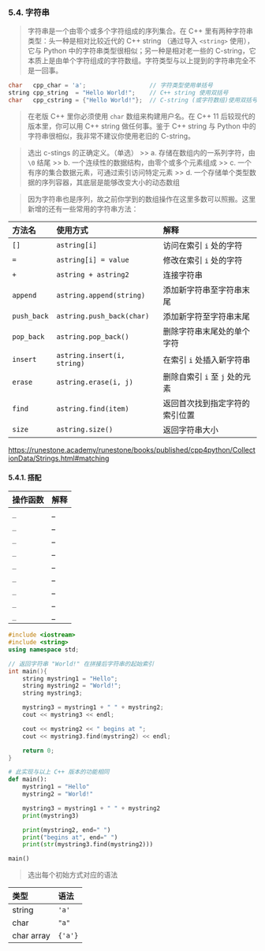 
### 5.4. 字符串
> 字符串是一个由零个或多个字符组成的序列集合。在 C++ 里有两种字符串类型：头一种是相对比较近代的 C++ string （通过导入 `<string>` 使用），它与 Python 中的字符串类型很相似；另一种是相对老一些的 C-string，它本质上是由单个字符组成的字符数组。字符类型与以上提到的字符串完全不是一回事。
```cpp
char   cpp_char = 'a';                  // 字符类型使用单括号
string cpp_string  = "Hello World!";    // C++ string 使用双括号
char   cpp_cstring = {"Hello World!"};  // C-string (或字符数组)使用双括号
```

> 在老版 C++ 里你必须使用 `char` 数组来构建用户名。在 C++ 11 后较现代的版本里，你可以用 C++ string 做任何事。鉴于 C++ string 与 Python 中的字符串很相似，我非常不建议你使用老旧的 C-string。

> 选出 c-stings 的正确定义。（单选）
    >> a. 存储在数组内的一系列字符，由 `\0` 结尾
    >> b. 一个连续性的数据结构，由零个或多个元素组成
    >> c. 一个有序的集合数据元素，可通过索引访问特定元素
    >> d. 一个存储单个类型数据的序列容器，其底层是能够改变大小的动态数组

> 因为字符串也是序列，故之前你学到的数组操作在这里多数可以照搬。这里新增的还有一些常用的字符串方法：
>
| 方法名      | 使用方式                    | 解释                           |
| :---------- | :-------------------------- | :----------------------------- |
| `[]`        | `astring[i]`                | 访问在索引 `i` 处的字符        |
| `=`         | `astring[i] = value`        | 修改在索引 `i` 处的字符        |
| `+`         | `astring + astring2`        | 连接字符串                     |
| `append`    | `astring.append(string)`    | 添加新字符串至字符串末尾       |
| `push_back` | `astring.push_back(char)`   | 添加新字符至字符串末尾         |
| `pop_back`  | `astring.pop_back()`        | 删除字符串末尾处的单个字符     |
| `insert`    | `astring.insert(i, string)` | 在索引 `i` 处插入新字符串      |
| `erase`     | `astring.erase(i, j)`       | 删除自索引 `i` 至 `j` 处的元素 |
| `find`      | `astring.find(item)`        | 返回首次找到指定字符的索引位置 |
| `size`      | `astring.size()`            | 返回字符串大小                 |

https://runestone.academy/runestone/books/published/cpp4python/CollectionData/Strings.html#matching
#### 5.4.1. 搭配
| 操作函数 | 解释 |
| :------- | :--- |
| `_`      | _    |
| `_`      | _    |
| `_`      | _    |
| `_`      | _    |
| `_`      | _    |
| `_`      | _    |
| `_`      | _    |
| `_`      | _    |
| `_`      | _    |

```cpp
#include <iostream>
#include <string>
using namespace std;

// 返回字符串 "World!" 在拼接后字符串的起始索引
int main(){
    string mystring1 = "Hello";
    string mystring2 = "World!";
    string mystring3;

    mystring3 = mystring1 + " " + mystring2;
    cout << mystring3 << endl;

    cout << mystring2 << " begins at ";
    cout << mystring3.find(mystring2) << endl;

    return 0;
}
```
```python
# 此实现与以上 C++ 版本的功能相同
def main():
    mystring1 = "Hello"
    mystring2 = "World!"

    mystring3 = mystring1 + " " + mystring2
    print(mystring3)

    print(mystring2, end=" ")
    print("begins at", end=" ")
    print(str(mystring3.find(mystring2)))

main()
```

> 选出每个初始方式对应的语法
>
| 类型       | 语法    |
| :--------- | :------ |
| string     | `'a'`   |
| char       | `"a"`   |
| char array | `{'a'}` |
